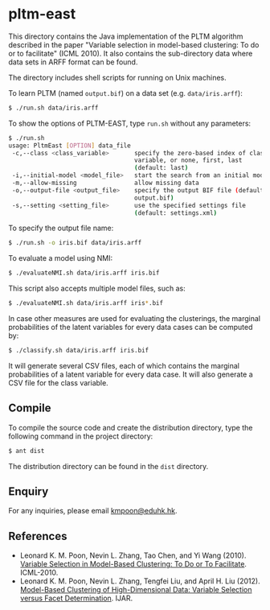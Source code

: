 # pltm-east

This directory contains the Java implementation of the PLTM algorithm described
in the paper "Variable selection in model-based clustering: To do or to 
facilitate" (ICML 2010).  It also contains the sub-directory data where
data sets in ARFF format can be found.

The directory includes shell scripts for running on Unix machines.  

To learn PLTM (named `output.bif`) on a data set (e.g. `data/iris.arff`):

```bash
$ ./run.sh data/iris.arff
```

To show the options of PLTM-EAST, type `run.sh` without any parameters:

```bash
$ ./run.sh 
usage: PltmEast [OPTION] data_file
 -c,--class <class_variable>       specify the zero-based index of class
                                   variable, or none, first, last
                                   (default: last)
 -i,--initial-model <model_file>   start the search from an initial model
 -m,--allow-missing                allow missing data
 -o,--output-file <output_file>    specify the output BIF file (default:
                                   output.bif)
 -s,--setting <setting_file>       use the specified settings file
                                   (default: settings.xml)
```                                   

To specify the output file name:

```bash
$ ./run.sh -o iris.bif data/iris.arff
```

To evaluate a model using NMI:

```bash
$ ./evaluateNMI.sh data/iris.arff iris.bif
```

This script also accepts multiple model files, such as:

```bash
$ ./evaluateNMI.sh data/iris.arff iris*.bif
```

In case other measures are used for evaluating the clusterings, the marginal 
probabilities of the latent variables for every data cases can be computed by:

```bash
$ ./classify.sh data/iris.arff iris.bif
```

It will generate several CSV files, each of which contains the marginal 
probabilities of a latent variable for every data case.  It will also
generate a CSV file for the class variable.

## Compile

To compile the source code and create the distribution directory, type the 
following command in the project directory:

```bash
$ ant dist
```

The distribution directory can be found in the `dist` directory.

## Enquiry

For any inquiries, please email kmpoon@eduhk.hk.

## References

- Leonard K. M. Poon, Nevin L. Zhang, Tao Chen, and Yi Wang (2010). [Variable Selection in Model-Based Clustering: To Do or To Facilitate](http://www.cse.ust.hk/~lkmpoon/papers/pltm-icml10.pdf). ICML-2010.
- Leonard K. M. Poon, Nevin L. Zhang, Tengfei Liu, and April H. Liu (2012). [Model-Based Clustering of High-Dimensional Data: Variable Selection versus Facet Determination](http://www.cse.ust.hk/~lkmpoon/papers/ijar2012.pdf). IJAR.
